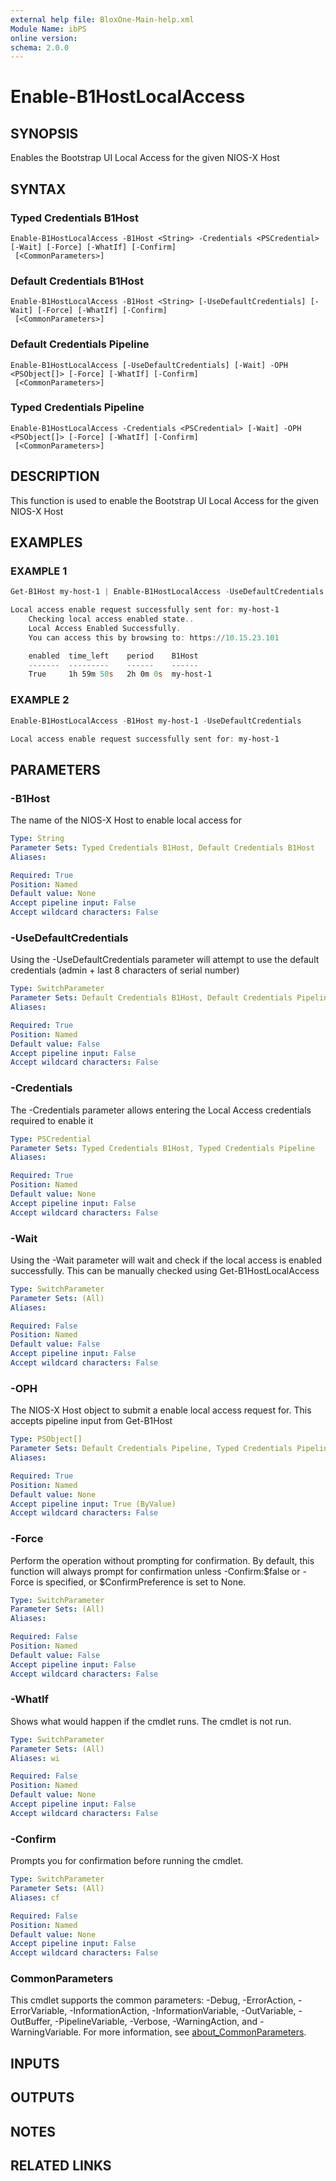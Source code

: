 ```yaml
---
external help file: BloxOne-Main-help.xml
Module Name: ibPS
online version:
schema: 2.0.0
---
```


# Enable-B1HostLocalAccess

## SYNOPSIS
Enables the Bootstrap UI Local Access for the given NIOS-X Host

## SYNTAX

### Typed Credentials B1Host
```
Enable-B1HostLocalAccess -B1Host <String> -Credentials <PSCredential> [-Wait] [-Force] [-WhatIf] [-Confirm]
 [<CommonParameters>]
```

### Default Credentials B1Host
```
Enable-B1HostLocalAccess -B1Host <String> [-UseDefaultCredentials] [-Wait] [-Force] [-WhatIf] [-Confirm]
 [<CommonParameters>]
```

### Default Credentials Pipeline
```
Enable-B1HostLocalAccess [-UseDefaultCredentials] [-Wait] -OPH <PSObject[]> [-Force] [-WhatIf] [-Confirm]
 [<CommonParameters>]
```

### Typed Credentials Pipeline
```
Enable-B1HostLocalAccess -Credentials <PSCredential> [-Wait] -OPH <PSObject[]> [-Force] [-WhatIf] [-Confirm]
 [<CommonParameters>]
```

## DESCRIPTION
This function is used to enable the Bootstrap UI Local Access for the given NIOS-X Host

## EXAMPLES

### EXAMPLE 1
```powershell
Get-B1Host my-host-1 | Enable-B1HostLocalAccess -UseDefaultCredentials -Wait

Local access enable request successfully sent for: my-host-1
    Checking local access enabled state..
    Local Access Enabled Successfully.
    You can access this by browsing to: https://10.15.23.101

    enabled  time_left    period    B1Host
    -------  ---------    ------    ------
    True     1h 59m 50s   2h 0m 0s  my-host-1
```

### EXAMPLE 2
```powershell
Enable-B1HostLocalAccess -B1Host my-host-1 -UseDefaultCredentials

Local access enable request successfully sent for: my-host-1
```

## PARAMETERS

### -B1Host
The name of the NIOS-X Host to enable local access for

```yaml
Type: String
Parameter Sets: Typed Credentials B1Host, Default Credentials B1Host
Aliases:

Required: True
Position: Named
Default value: None
Accept pipeline input: False
Accept wildcard characters: False
```

### -UseDefaultCredentials
Using the -UseDefaultCredentials parameter will attempt to use the default credentials (admin + last 8 characters of serial number)

```yaml
Type: SwitchParameter
Parameter Sets: Default Credentials B1Host, Default Credentials Pipeline
Aliases:

Required: True
Position: Named
Default value: False
Accept pipeline input: False
Accept wildcard characters: False
```

### -Credentials
The -Credentials parameter allows entering the Local Access credentials required to enable it

```yaml
Type: PSCredential
Parameter Sets: Typed Credentials B1Host, Typed Credentials Pipeline
Aliases:

Required: True
Position: Named
Default value: None
Accept pipeline input: False
Accept wildcard characters: False
```

### -Wait
Using the -Wait parameter will wait and check if the local access is enabled successfully.
This can be manually checked using Get-B1HostLocalAccess

```yaml
Type: SwitchParameter
Parameter Sets: (All)
Aliases:

Required: False
Position: Named
Default value: False
Accept pipeline input: False
Accept wildcard characters: False
```

### -OPH
The NIOS-X Host object to submit a enable local access request for.
This accepts pipeline input from Get-B1Host

```yaml
Type: PSObject[]
Parameter Sets: Default Credentials Pipeline, Typed Credentials Pipeline
Aliases:

Required: True
Position: Named
Default value: None
Accept pipeline input: True (ByValue)
Accept wildcard characters: False
```

### -Force
Perform the operation without prompting for confirmation.
By default, this function will always prompt for confirmation unless -Confirm:$false or -Force is specified, or $ConfirmPreference is set to None.

```yaml
Type: SwitchParameter
Parameter Sets: (All)
Aliases:

Required: False
Position: Named
Default value: False
Accept pipeline input: False
Accept wildcard characters: False
```

### -WhatIf
Shows what would happen if the cmdlet runs.
The cmdlet is not run.

```yaml
Type: SwitchParameter
Parameter Sets: (All)
Aliases: wi

Required: False
Position: Named
Default value: None
Accept pipeline input: False
Accept wildcard characters: False
```

### -Confirm
Prompts you for confirmation before running the cmdlet.

```yaml
Type: SwitchParameter
Parameter Sets: (All)
Aliases: cf

Required: False
Position: Named
Default value: None
Accept pipeline input: False
Accept wildcard characters: False
```

### CommonParameters
This cmdlet supports the common parameters: -Debug, -ErrorAction, -ErrorVariable, -InformationAction, -InformationVariable, -OutVariable, -OutBuffer, -PipelineVariable, -Verbose, -WarningAction, and -WarningVariable. For more information, see [about_CommonParameters](http://go.microsoft.com/fwlink/?LinkID=113216).

## INPUTS

## OUTPUTS

## NOTES

## RELATED LINKS
